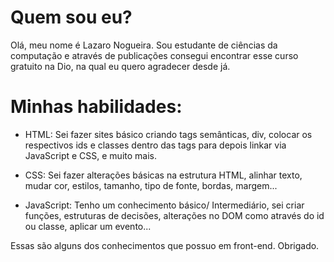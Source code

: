 
# Quem sou eu?

Olá, meu nome é Lazaro Nogueira. Sou estudante de ciências da computação e através de publicações consegui encontrar esse curso gratuito na Dio, na qual eu quero agradecer desde já.

# Minhas habilidades:

- HTML: Sei fazer sites básico criando tags semânticas, div, colocar os respectivos ids e classes dentro das tags para depois linkar via JavaScript e CSS, e muito mais.

- CSS: Sei fazer alterações básicas na estrutura HTML, alinhar texto, mudar cor, estilos, tamanho, tipo de fonte, bordas, margem...

- JavaScript: Tenho um conhecimento básico/ Intermediário, sei criar funções, estruturas de decisões, alterações no DOM como através do id ou classe, aplicar um evento...

Essas são alguns dos conhecimentos que possuo em front-end.
Obrigado.
